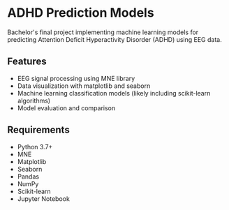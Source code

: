# ADHD Prediction Models

Bachelor's final project implementing machine learning models for predicting Attention Deficit Hyperactivity Disorder (ADHD) using EEG data.

## Features

- EEG signal processing using MNE library
- Data visualization with matplotlib and seaborn
- Machine learning classification models (likely including scikit-learn algorithms)
- Model evaluation and comparison

## Requirements

- Python 3.7+
- MNE
- Matplotlib
- Seaborn
- Pandas
- NumPy
- Scikit-learn
- Jupyter Notebook